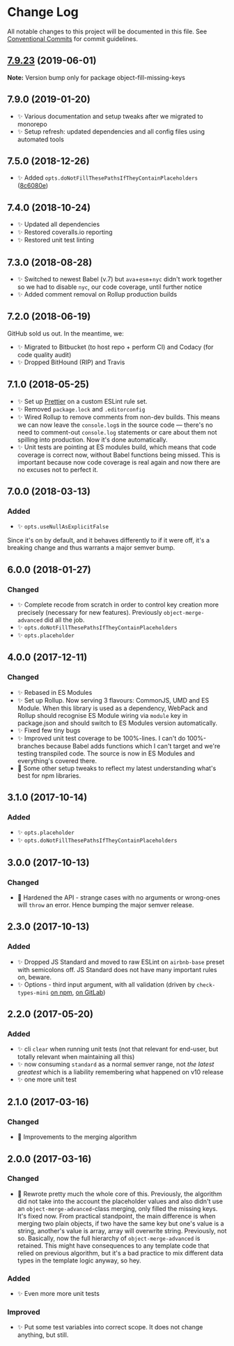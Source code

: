 # Change Log

All notable changes to this project will be documented in this file.
See [Conventional Commits](https://conventionalcommits.org) for commit guidelines.

## [7.9.23](https://gitlab.com/codsen/codsen/compare/object-fill-missing-keys@7.9.22...object-fill-missing-keys@7.9.23) (2019-06-01)

**Note:** Version bump only for package object-fill-missing-keys





## 7.9.0 (2019-01-20)

- ✨ Various documentation and setup tweaks after we migrated to monorepo
- ✨ Setup refresh: updated dependencies and all config files using automated tools

## 7.5.0 (2018-12-26)

- ✨ Added `opts.doNotFillThesePathsIfTheyContainPlaceholders` ([8c6080e](https://gitlab.com/codsen/codsen/tree/master/packages/object-fill-missing-keys/commits/8c6080e))

## 7.4.0 (2018-10-24)

- ✨ Updated all dependencies
- ✨ Restored coveralls.io reporting
- ✨ Restored unit test linting

## 7.3.0 (2018-08-28)

- ✨ Switched to newest Babel (v.7) but `ava`+`esm`+`nyc` didn't work together so we had to disable `nyc`, our code coverage, until further notice
- ✨ Added comment removal on Rollup production builds

## 7.2.0 (2018-06-19)

GitHub sold us out. In the meantime, we:

- ✨ Migrated to Bitbucket (to host repo + perform CI) and Codacy (for code quality audit)
- ✨ Dropped BitHound (RIP) and Travis

## 7.1.0 (2018-05-25)

- ✨ Set up [Prettier](https://prettier.io) on a custom ESLint rule set.
- ✨ Removed `package.lock` and `.editorconfig`
- ✨ Wired Rollup to remove comments from non-dev builds. This means we can now leave the `console.log`s in the source code — there's no need to comment-out `console.log` statements or care about them not spilling into production. Now it's done automatically.
- ✨ Unit tests are pointing at ES modules build, which means that code coverage is correct now, without Babel functions being missed. This is important because now code coverage is real again and now there are no excuses not to perfect it.

## 7.0.0 (2018-03-13)

### Added

- ✨ `opts.useNullAsExplicitFalse`

Since it's on by default, and it behaves differently to if it were off, it's a breaking change and thus warrants a major semver bump.

## 6.0.0 (2018-01-27)

### Changed

- ✨ Complete recode from scratch in order to control key creation more precisely (necessary for new features). Previously `object-merge-advanced` did all the job.
- ✨ `opts.doNotFillThesePathsIfTheyContainPlaceholders`
- ✨ `opts.placeholder`

## 4.0.0 (2017-12-11)

### Changed

- ✨ Rebased in ES Modules
- ✨ Set up Rollup. Now serving 3 flavours: CommonJS, UMD and ES Module. When this library is used as a dependency, WebPack and Rollup should recognise ES Module wiring via `module` key in package.json and should switch to ES Modules version automatically.
- ✨ Fixed few tiny bugs
- ✨ Improved unit test coverage to be 100%-lines. I can't do 100%-branches because Babel adds functions which I can't target and we're testing transpiled code. The source is now in ES Modules and everything's covered there.
- 👾 Some other setup tweaks to reflect my latest understanding what's best for npm libraries.

## 3.1.0 (2017-10-14)

### Added

- ✨ `opts.placeholder`
- ✨ `opts.doNotFillThesePathsIfTheyContainPlaceholders`

## 3.0.0 (2017-10-13)

### Changed

- 🔧 Hardened the API - strange cases with no arguments or wrong-ones will `throw` an error. Hence bumping the major semver release.

## 2.3.0 (2017-10-13)

### Added

- ✨ Dropped JS Standard and moved to raw ESLint on `airbnb-base` preset with semicolons off. JS Standard does not have many important rules on, beware.
- ✨ Options - third input argument, with all validation (driven by `check-types-mini` [on npm](https://www.npmjs.com/package/check-types-mini), [on GitLab](https://gitlab.com/codsen/codsen/tree/master/packages/check-types-mini))

## 2.2.0 (2017-05-20)

### Added

- ✨ cli `clear` when running unit tests (not that relevant for end-user, but totally relevant when maintaining all this)
- ✨ now consuming `standard` as a normal semver range, not _the latest greatest_ which is a liability remembering what happened on v10 release
- ✨ one more unit test

## 2.1.0 (2017-03-16)

### Changed

- 🔧 Improvements to the merging algorithm

## 2.0.0 (2017-03-16)

### Changed

- 🔧 Rewrote pretty much the whole core of this. Previously, the algorithm did not take into the account the placeholder values and also didn't use an `object-merge-advanced`-class merging, only filled the missing keys. It's fixed now. From practical standpoint, the main difference is when merging two plain objects, if two have the same key but one's value is a string, another's value is array, array will overwrite string. Previously, not so. Basically, now the full hierarchy of `object-merge-advanced` is retained. This might have consequences to any template code that relied on previous algorithm, but it's a bad practice to mix different data types in the template logic anyway, so hey.

### Added

- ✨ Even more more unit tests

### Improved

- ✨ Put some test variables into correct scope. It does not change anything, but still.
